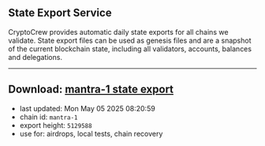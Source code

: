 ## State Export Service
CryptoCrew provides automatic daily state exports for all chains we validate. State export files can be used as genesis files and are a snapshot of the current blockchain state, including all validators, accounts, balances and delegations.

---
**Download: [mantra-1 state export](https://dl-eu2.ccvalidators.com/SERVICE/mantrachain/mantra-1_export_5129588.json)**
---

- last updated: Mon May 05 2025 08:20:59
- chain id: `mantra-1`
- export height: `5129588`
- use for: airdrops, local tests, chain recovery
